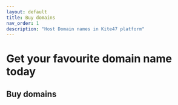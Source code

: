 ```yaml
---
layout: default
title: Buy domains
nav_order: 1
description: "Host Domain names in Kite47 platform"
---
```


# Get your favourite domain name today

## Buy domains
